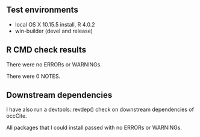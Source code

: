 ## Test environments
* local OS X 10.15.5 install, R 4.0.2
* win-builder (devel and release)

## R CMD check results
There were no ERRORs or WARNINGs. 

There were 0 NOTES.

## Downstream dependencies
I have also run a devtools::revdep() check on downstream dependencies of 
occCite. 

All packages that I could install passed with no ERRORs or WARNINGs.

